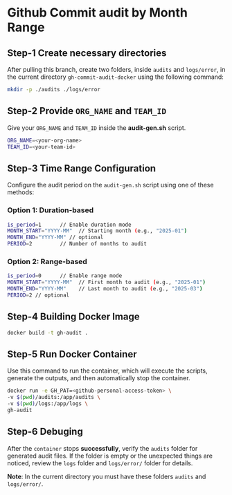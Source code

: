 # Github Commit audit by Month Range

## Step-1 Create necessary directories 

After pulling this branch, create two folders, inside `audits` and `logs/error`, in the current directory `gh-commit-audit-docker` using the following command:

```bash
mkdir -p ./audits ./logs/error
```
## Step-2 Provide `ORG_NAME` and `TEAM_ID`

Give your `ORG_NAME` and `TEAM_ID` inside the **audit-gen.sh** script.

```bash
ORG_NAME=<your-org-name>
TEAM_ID=<your-team-id>
```
## Step-3 Time Range Configuration

Configure the audit period on the `audit-gen.sh` script using one of these methods:

### **Option 1: Duration-based**

```bash
is_period=1      // Enable duration mode
MONTH_START="YYYY-MM"  // Starting month (e.g., "2025-01")
MONTH_END="YYYY-MM" // optional
PERIOD=2         // Number of months to audit
```
### **Option 2: Range-based**

```bash
is_period=0      // Enable range mode
MONTH_START="YYYY-MM"  // First month to audit (e.g., "2025-01")
MONTH_END="YYYY-MM"    // Last month to audit (e.g., "2025-03")
PERIOD=2 // optional
```
## Step-4 Building Docker Image

```bash
docker build -t gh-audit .
```
## Step-5 Run Docker Container 

Use this command to run the container, which will execute the scripts, generate the outputs, and then automatically stop the container.

```bash
docker run -e GH_PAT=<github-personal-access-token> \
-v $(pwd)/audits:/app/audits \
-v $(pwd)/logs:/app/logs \
gh-audit
```

## Step-6 Debuging

After the `container` stops **successfully**, verify the `audits` folder for generated audit files. If the folder is empty or the unexpected things are noticed, review the `logs` folder and `logs/error/` folder for details.

**Note**: In the current directory you must have these folders `audits` and `logs/error/`.